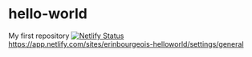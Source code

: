 # hello-world
My first repository
[![Netlify Status](https://api.netlify.com/api/v1/badges/5c95ae68-592d-40bd-9e6f-ee570a8b5c75/deploy-status)](https://app.netlify.com/sites/erinbourgeois-helloworld/deploys) 
https://app.netlify.com/sites/erinbourgeois-helloworld/settings/general
